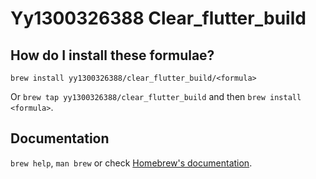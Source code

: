 # Yy1300326388 Clear_flutter_build

## How do I install these formulae?

`brew install yy1300326388/clear_flutter_build/<formula>`

Or `brew tap yy1300326388/clear_flutter_build` and then `brew install <formula>`.

## Documentation

`brew help`, `man brew` or check [Homebrew's documentation](https://docs.brew.sh).
